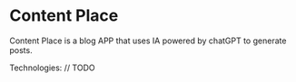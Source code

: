 # Content Place

Content Place is a blog APP that uses IA powered by chatGPT to generate posts. 

Technologies:
// TODO


